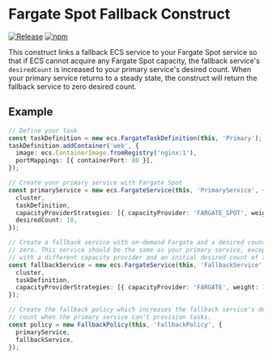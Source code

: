 # Fargate Spot Fallback Construct

[![Release](https://github.com/wheatstalk/fargate-spot-fallback/actions/workflows/release.yml/badge.svg)](https://github.com/wheatstalk/fargate-spot-fallback/actions/workflows/release.yml)
[![npm](https://img.shields.io/npm/v/@wheatstalk/fargate-spot-fallback)](https://www.npmjs.com/package/@wheatstalk/fargate-spot-fallback)

This construct links a fallback ECS service to your Fargate Spot service so
that if ECS cannot acquire any Fargate Spot capacity, the fallback service's
`desiredCount` is increased to your primary service's desired count. When
your primary service returns to a steady state, the construct will return the
fallback service to zero desired count.

## Example

```ts
// Define your task
const taskDefinition = new ecs.FargateTaskDefinition(this, 'Primary');
taskDefinition.addContainer('web', {
  image: ecs.ContainerImage.fromRegistry('nginx:1'),
  portMappings: [{ containerPort: 80 }],
});

// Create your primary service with Fargate Spot
const primaryService = new ecs.FargateService(this, 'PrimaryService', {
  cluster,
  taskDefinition,
  capacityProviderStrategies: [{ capacityProvider: 'FARGATE_SPOT', weight: 1 }],
  desiredCount: 10,
});

// Create a fallback service with on-demand Fargate and a desired count of
// zero. This service should be the same as your primary service, except
// with a different capacity provider and an initial desired count of zero.
const fallbackService = new ecs.FargateService(this, 'FallbackService', {
  cluster,
  taskDefinition,
  capacityProviderStrategies: [{ capacityProvider: 'FARGATE', weight: 1 }],
});

// Create the fallback policy which increases the fallback service's desired
// count when the primary service can't provision tasks.
const policy = new FallbackPolicy(this, 'FallbackPolicy', {
  primaryService,
  fallbackService,
});
```
